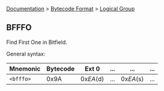 [Documentation](../../README.md) > [Bytecode Format](../README.md) > [Logical Group](../InstructionsLogical.md)

## BFFFO

Find First One in Bitfield.

General syntax:

| Mnemonic | Bytecode | Ext 0 | ... | ... | ... |
| - | - | - | - | - | - |
| `<bfffo>` | 0x9A | 0x*EA*(d) | ... | 0x*EA*(s) | ... |
